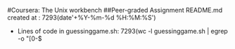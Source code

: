 #Coursera: The Unix workbench
##Peer-graded Assignment
README.md created at : 7293(date'+%Y-%m-%d %H:%M:%S')
* Lines of code in guessinggame.sh: 7293(wc -l guessinggame.sh  | egrep -o "[0-$
